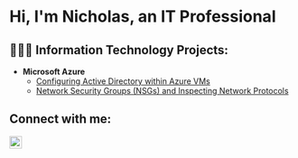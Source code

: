 <h1>Hi, I'm Nicholas, an IT Professional</h1>

<h2>👨🏾‍💻 Information Technology Projects:</h2>

- <strong>Microsoft Azure</strong>
  - [Configuring Active Directory within Azure VMs]()
  - [Network Security Groups (NSGs) and Inspecting Network Protocols](https://github.com/NicholasVirgil/azure-network-protocols)

<h2>Connect with me:</h2>


[<img align="left" alt="Nicholas | LinkedIn" width="22px" src="https://cdn.jsdelivr.net/npm/simple-icons@v3/icons/linkedin.svg" />][linkedin]




[linkedin]: https://www.linkedin.com/in/nicholasvirgil/
